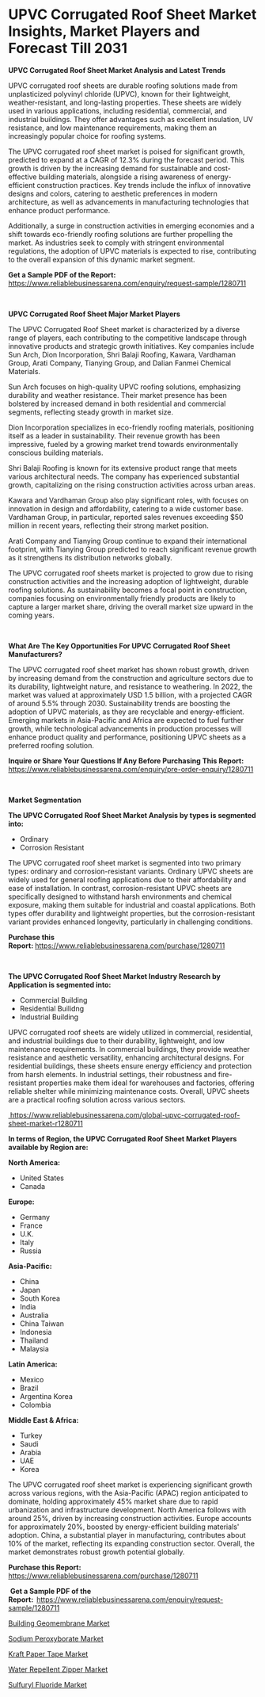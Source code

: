 <p><h1>UPVC Corrugated Roof Sheet Market Insights, Market Players and Forecast Till 2031</h1></p><p><strong>UPVC Corrugated Roof Sheet Market Analysis and Latest Trends</strong></p>
<p><p>UPVC corrugated roof sheets are durable roofing solutions made from unplasticized polyvinyl chloride (UPVC), known for their lightweight, weather-resistant, and long-lasting properties. These sheets are widely used in various applications, including residential, commercial, and industrial buildings. They offer advantages such as excellent insulation, UV resistance, and low maintenance requirements, making them an increasingly popular choice for roofing systems.</p><p>The UPVC corrugated roof sheet market is poised for significant growth, predicted to expand at a CAGR of 12.3% during the forecast period. This growth is driven by the increasing demand for sustainable and cost-effective building materials, alongside a rising awareness of energy-efficient construction practices. Key trends include the influx of innovative designs and colors, catering to aesthetic preferences in modern architecture, as well as advancements in manufacturing technologies that enhance product performance. </p><p>Additionally, a surge in construction activities in emerging economies and a shift towards eco-friendly roofing solutions are further propelling the market. As industries seek to comply with stringent environmental regulations, the adoption of UPVC materials is expected to rise, contributing to the overall expansion of this dynamic market segment.</p></p>
<p><strong>Get a Sample PDF of the Report:&nbsp;</strong> <a href="https://www.reliablebusinessarena.com/enquiry/request-sample/1280711?utm_campaign=1420&utm_medium=2&utm_source=Github&utm_content=ia&utm_term=10122024&utm_id=upvc-corrugated-roof-sheet">https://www.reliablebusinessarena.com/enquiry/request-sample/1280711</a></p>
<p>&nbsp;</p>
<p><strong>UPVC Corrugated Roof Sheet Major Market Players</strong></p>
<p><p>The UPVC Corrugated Roof Sheet market is characterized by a diverse range of players, each contributing to the competitive landscape through innovative products and strategic growth initiatives. Key companies include Sun Arch, Dion Incorporation, Shri Balaji Roofing, Kawara, Vardhaman Group, Arati Company, Tianying Group, and Dalian Fanmei Chemical Materials.</p><p>Sun Arch focuses on high-quality UPVC roofing solutions, emphasizing durability and weather resistance. Their market presence has been bolstered by increased demand in both residential and commercial segments, reflecting steady growth in market size. </p><p>Dion Incorporation specializes in eco-friendly roofing materials, positioning itself as a leader in sustainability. Their revenue growth has been impressive, fueled by a growing market trend towards environmentally conscious building materials.</p><p>Shri Balaji Roofing is known for its extensive product range that meets various architectural needs. The company has experienced substantial growth, capitalizing on the rising construction activities across urban areas.</p><p>Kawara and Vardhaman Group also play significant roles, with focuses on innovation in design and affordability, catering to a wide customer base. Vardhaman Group, in particular, reported sales revenues exceeding $50 million in recent years, reflecting their strong market position.</p><p>Arati Company and Tianying Group continue to expand their international footprint, with Tianying Group predicted to reach significant revenue growth as it strengthens its distribution networks globally.</p><p>The UPVC corrugated roof sheets market is projected to grow due to rising construction activities and the increasing adoption of lightweight, durable roofing solutions. As sustainability becomes a focal point in construction, companies focusing on environmentally friendly products are likely to capture a larger market share, driving the overall market size upward in the coming years.</p></p>
<p>&nbsp;</p>
<p><strong>What Are The Key Opportunities For UPVC Corrugated Roof Sheet Manufacturers?</strong></p>
<p><p>The UPVC corrugated roof sheet market has shown robust growth, driven by increasing demand from the construction and agriculture sectors due to its durability, lightweight nature, and resistance to weathering. In 2022, the market was valued at approximately USD 1.5 billion, with a projected CAGR of around 5.5% through 2030. Sustainability trends are boosting the adoption of UPVC materials, as they are recyclable and energy-efficient. Emerging markets in Asia-Pacific and Africa are expected to fuel further growth, while technological advancements in production processes will enhance product quality and performance, positioning UPVC sheets as a preferred roofing solution.</p></p>
<p><strong>Inquire or Share Your Questions If Any Before Purchasing This Report:</strong> <a href="https://www.reliablebusinessarena.com/enquiry/pre-order-enquiry/1280711?utm_campaign=1420&utm_medium=2&utm_source=Github&utm_content=ia&utm_term=10122024&utm_id=upvc-corrugated-roof-sheet">https://www.reliablebusinessarena.com/enquiry/pre-order-enquiry/1280711</a></p>
<p>&nbsp;</p>
<p><strong>Market Segmentation</strong></p>
<p><strong>The UPVC Corrugated Roof Sheet Market Analysis by types is segmented into:</strong></p>
<p><ul><li>Ordinary</li><li>Corrosion Resistant</li></ul></p>
<p><p>The UPVC corrugated roof sheet market is segmented into two primary types: ordinary and corrosion-resistant variants. Ordinary UPVC sheets are widely used for general roofing applications due to their affordability and ease of installation. In contrast, corrosion-resistant UPVC sheets are specifically designed to withstand harsh environments and chemical exposure, making them suitable for industrial and coastal applications. Both types offer durability and lightweight properties, but the corrosion-resistant variant provides enhanced longevity, particularly in challenging conditions.</p></p>
<p><strong>Purchase this Report:&nbsp;</strong><a href="https://www.reliablebusinessarena.com/purchase/1280711?utm_campaign=1420&utm_medium=2&utm_source=Github&utm_content=ia&utm_term=10122024&utm_id=upvc-corrugated-roof-sheet">https://www.reliablebusinessarena.com/purchase/1280711</a></p>
<p>&nbsp;</p>
<p><strong>The UPVC Corrugated Roof Sheet Market Industry Research by Application is segmented into:</strong></p>
<p><ul><li>Commercial Building</li><li>Residential Builidng</li><li>Industrial Building</li></ul></p>
<p><p>UPVC corrugated roof sheets are widely utilized in commercial, residential, and industrial buildings due to their durability, lightweight, and low maintenance requirements. In commercial buildings, they provide weather resistance and aesthetic versatility, enhancing architectural designs. For residential buildings, these sheets ensure energy efficiency and protection from harsh elements. In industrial settings, their robustness and fire-resistant properties make them ideal for warehouses and factories, offering reliable shelter while minimizing maintenance costs. Overall, UPVC sheets are a practical roofing solution across various sectors.</p></p>
<p><a href="https://www.reliablebusinessarena.com/global-upvc-corrugated-roof-sheet-market-r1280711?utm_campaign=1420&utm_medium=2&utm_source=Github&utm_content=ia&utm_term=10122024&utm_id=upvc-corrugated-roof-sheet">&nbsp;https://www.reliablebusinessarena.com/global-upvc-corrugated-roof-sheet-market-r1280711</a></p>
<p><strong>In terms of Region, the UPVC Corrugated Roof Sheet Market Players available by Region are:</strong></p>
<p>
    <p> <strong> North America: </strong>
        <ul>
            <li>United States</li>
            <li>Canada</li>
        </ul>
        </p> 
    <p> <strong> Europe: </strong>
        <ul>
            <li>Germany</li>
            <li>France</li>
            <li>U.K.</li>
            <li>Italy</li>
            <li>Russia</li>
        </ul>
        </p> 
    <p> <strong> Asia-Pacific: </strong>
        <ul>
            <li>China</li>
            <li>Japan</li>
            <li>South Korea</li>
            <li>India</li>
            <li>Australia</li>
            <li>China Taiwan</li>
            <li>Indonesia</li>
            <li>Thailand</li>
            <li>Malaysia</li>
        </ul>
        </p> 
    <p> <strong> Latin America: </strong>
        <ul>
            <li>Mexico</li>
            <li>Brazil</li>
            <li>Argentina Korea</li>
            <li>Colombia</li>
        </ul>
        </p> 
    <p> <strong> Middle East & Africa: </strong>
        <ul>
            <li>Turkey</li>
            <li>Saudi</li>
            <li>Arabia</li>
            <li>UAE</li>
            <li>Korea</li>
        </ul>
    </p>
    </p>
<p><p>The UPVC corrugated roof sheet market is experiencing significant growth across various regions, with the Asia-Pacific (APAC) region anticipated to dominate, holding approximately 45% market share due to rapid urbanization and infrastructure development. North America follows with around 25%, driven by increasing construction activities. Europe accounts for approximately 20%, boosted by energy-efficient building materials' adoption. China, a substantial player in manufacturing, contributes about 10% of the market, reflecting its expanding construction sector. Overall, the market demonstrates robust growth potential globally.</p></p>
<p><strong>Purchase this Report: </strong><a href="https://www.reliablebusinessarena.com/purchase/1280711?utm_campaign=1420&utm_medium=2&utm_source=Github&utm_content=ia&utm_term=10122024&utm_id=upvc-corrugated-roof-sheet">https://www.reliablebusinessarena.com/purchase/1280711</a></p>
<p>&nbsp;<strong>Get a Sample PDF of the Report:&nbsp;&nbsp;</strong><a href="https://www.reliablebusinessarena.com/enquiry/request-sample/1280711?utm_campaign=1420&utm_medium=2&utm_source=Github&utm_content=ia&utm_term=10122024&utm_id=upvc-corrugated-roof-sheet">https://www.reliablebusinessarena.com/enquiry/request-sample/1280711</a></p>
<p><strong></strong></p>
<p><p><a href="https://github.com/willjis/Market-Research-Report-List-1/blob/main/building-geomembrane-market.md?utm_campaign=1420&utm_medium=2&utm_source=Github&utm_content=ia&utm_term=10122024&utm_id=upvc-corrugated-roof-sheet">Building Geomembrane Market</a></p><p><a href="https://www.linkedin.com/pulse/market-leaders-laggards-global-sodium-peroxyborate-trends-forecast-samdf?utm_campaign=1420&utm_medium=2&utm_source=Github&utm_content=ia&utm_term=10122024&utm_id=upvc-corrugated-roof-sheet">Sodium Peroxyborate Market</a></p><p><a href="https://www.linkedin.com/pulse/kraft-paper-tape-market-sizeshare-recent-development-sales-dcglf?utm_campaign=1420&utm_medium=2&utm_source=Github&utm_content=ia&utm_term=10122024&utm_id=upvc-corrugated-roof-sheet">Kraft Paper Tape Market</a></p><p><a href="https://www.linkedin.com/pulse/market-growth-forecast-water-repellent-zipper-industry-expected-dfc0f?utm_campaign=1420&utm_medium=2&utm_source=Github&utm_content=ia&utm_term=10122024&utm_id=upvc-corrugated-roof-sheet">Water Repellent Zipper Market</a></p><p><a href="https://www.linkedin.com/pulse/sulfuryl-fluoride-market-report-creating-business-strategies-rnvmf?utm_campaign=1420&utm_medium=2&utm_source=Github&utm_content=ia&utm_term=10122024&utm_id=upvc-corrugated-roof-sheet">Sulfuryl Fluoride Market</a></p></p>